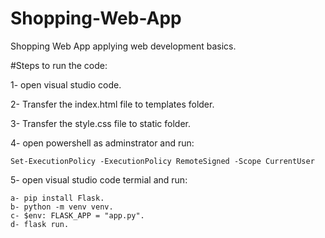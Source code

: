 # Shopping-Web-App
Shopping Web App applying web development basics.

#Steps to run the code:

1- open visual studio code.

2- Transfer the index.html file to templates folder.

3- Transfer the style.css file to static folder.

4- open powershell as adminstrator and run:

    Set-ExecutionPolicy -ExecutionPolicy RemoteSigned -Scope CurrentUser
5- open visual studio code termial and run:

    a- pip install Flask.
    b- python -m venv venv.
    c- $env: FLASK_APP = "app.py".
    d- flask run.
    
